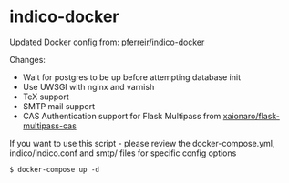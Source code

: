 # indico-docker

Updated Docker config from: [pferreir/indico-docker](https://github.com/pferreir/indico-docker)

Changes:
- Wait for postgres to be up before attempting database init
- Use UWSGI with nginx and varnish
- TeX support
- SMTP mail support
- CAS Authentication support for Flask Multipass from [xaionaro/flask-multipass-cas](https://github.com/xaionaro/flask-multipass-cas)

If you want to use this script - please review the docker-compose.yml, indico/indico.conf and smtp/ files for specific config options
```
$ docker-compose up -d
```
